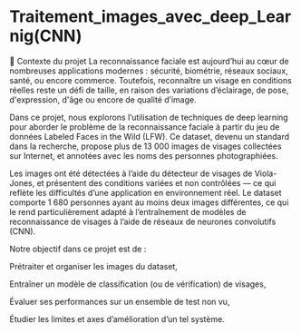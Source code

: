 # Traitement_images_avec_deep_Learnig(CNN)
📝 Contexte du projet 
La reconnaissance faciale est aujourd’hui au cœur de nombreuses applications modernes : sécurité, biométrie, réseaux sociaux, santé, ou encore commerce. Toutefois, reconnaître un visage en conditions réelles reste un défi de taille, en raison des variations d’éclairage, de pose, d'expression, d'âge ou encore de qualité d’image.

Dans ce projet, nous explorons l’utilisation de techniques de deep learning pour aborder le problème de la reconnaissance faciale à partir du jeu de données Labeled Faces in the Wild (LFW). Ce dataset, devenu un standard dans la recherche, propose plus de 13 000 images de visages collectées sur Internet, et annotées avec les noms des personnes photographiées.

Les images ont été détectées à l’aide du détecteur de visages de Viola-Jones, et présentent des conditions variées et non contrôlées — ce qui reflète les difficultés d’une application en environnement réel. Le dataset comporte 1 680 personnes ayant au moins deux images différentes, ce qui le rend particulièrement adapté à l’entraînement de modèles de reconnaissance de visages à l’aide de réseaux de neurones convolutifs (CNN).

Notre objectif dans ce projet est de :

Prétraiter et organiser les images du dataset,

Entraîner un modèle de classification (ou de vérification) de visages,

Évaluer ses performances sur un ensemble de test non vu,

Étudier les limites et axes d’amélioration d’un tel système.
